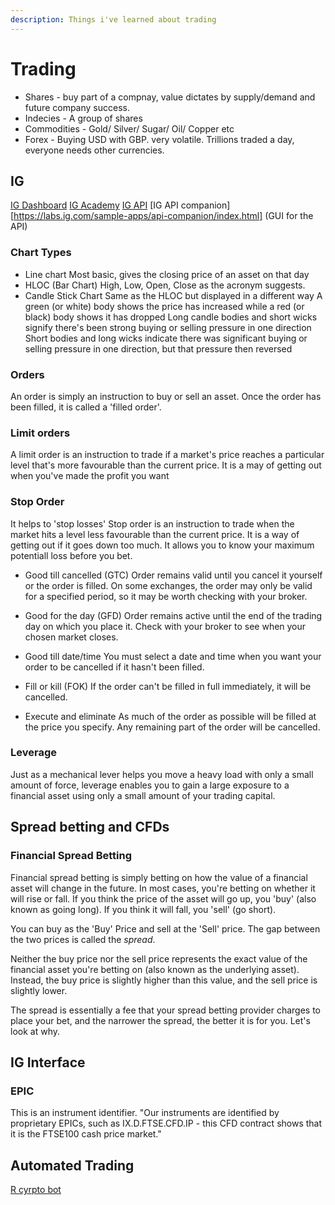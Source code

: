 ```yaml
---
description: Things i've learned about trading
---
```


# Trading
* Shares - buy part of a compnay, value dictates by supply/demand and future company success.
* Indecies - A group of shares
* Commodities - Gold/ Silver/ Sugar/  Oil/ Copper etc
* Forex - Buying USD with GBP. very volatile. Trillions traded a day, everyone needs other currencies. 

## IG
[IG Dashboard](https://www.ig.com/uk/myig/dashboard)
[IG Academy](https://www.ig.com//uk/learn-to-trade/ig-academy)
[IG API](https://labs.ig.com/)
[IG API companion][https://labs.ig.com/sample-apps/api-companion/index.html] (GUI for the API)
### Chart Types
* Line chart
Most basic, gives the closing price of an asset on that day
* HLOC (Bar Chart)
High, Low, Open, Close as the acronym suggests.
* Candle Stick Chart
Same as the HLOC but displayed in a different way
A green (or white) body shows the price has increased while a red (or black) body shows it has dropped
Long candle bodies and short wicks signify there's been strong buying or selling pressure in one direction
Short bodies and long wicks indicate there was significant buying or selling pressure in one direction, but that pressure then reversed
### Orders
An order is simply an instruction to buy or sell an asset. Once the order has been filled, it is called a 'filled order'.
### Limit orders
A limit order is an instruction to trade if a market's price reaches a particular level that's more favourable than the current price.
It is a may of getting out when you've made the profit you want
### Stop Order
It helps to 'stop losses'
Stop order is an instruction to trade when the market hits a level less favourable than the current price.
It is a way of getting out if it goes down too much. It allows you to know your maximum potentiall loss before you bet. 

* Good till cancelled (GTC)
Order remains valid until you cancel it yourself or the order is filled. On some exchanges, the order may only be valid for a specified period, so it may be worth checking with your broker.

* Good for the day (GFD)
Order remains active until the end of the trading day on which you place it. Check with your broker to see when your chosen market closes.

* Good till date/time
You must select a date and time when you want your order to be cancelled if it hasn't been filled.

* Fill or kill (FOK)
If the order can't be filled in full immediately, it will be cancelled.

* Execute and eliminate
As much of the order as possible will be filled at the price you specify. Any remaining part of the order will be cancelled.

### Leverage
Just as a mechanical lever helps you move a heavy load with only a small amount of force, leverage enables you to gain a large exposure to a financial asset using only a small amount of your trading capital.

## Spread betting and CFDs
### Financial Spread Betting
Financial spread betting is simply betting on how the value of a financial asset will change in the future. In most cases, you're betting on whether it will rise or fall. If you think the price of the asset will go up, you 'buy' (also known as going long). If you think it will fall, you 'sell' (go short).

You can buy as the 'Buy' Price and sell at the 'Sell' price. The gap between the two prices is called the *spread*.

Neither the buy price nor the sell price represents the exact value of the financial asset you're betting on (also known as the underlying asset). Instead, the buy price is slightly higher than this value, and the sell price is slightly lower.

The spread is essentially a fee that your spread betting provider charges to place your bet, and the narrower the spread, the better it is for you. Let's look at why.

## IG Interface

### EPIC
This is an instrument identifier.
"Our instruments are identified by proprietary EPICs, such as IX.D.FTSE.CFD.IP - this CFD contract shows that it is the FTSE100 cash price market."


## Automated Trading
[R cyrpto bot](https://towardsdatascience.com/build-a-cryptocurrency-trading-bot-with-r-1445c429e1b1)